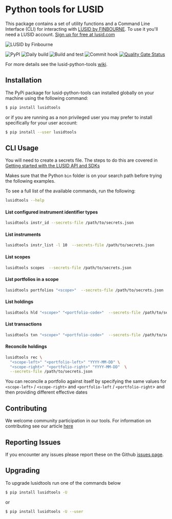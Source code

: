 # Python tools for LUSID

This package contains a set of utility functions and a Command Line Interface (CLI) for interacting with [LUSID by FINBOURNE](https://www.finbourne.com/lusid-technology). To use it you'll need a LUSID account. [Sign up for free at lusid.com](https://www.lusid.com/app/signup)

![LUSID by Finbourne](https://content.finbourne.com/LUSID_repo.png)

![PyPI](https://img.shields.io/pypi/v/lusidtools?color=blue)
![Daily build](https://github.com/finbourne/lusid-python-tools/workflows/Daily%20build/badge.svg) 
![Build and test](https://github.com/finbourne/lusid-python-tools/workflows/Build%20and%20test/badge.svg)
![Commit hook](https://github.com/finbourne/lusid-python-tools/workflows/commit-hook/badge.svg)
[![Quality Gate Status](https://sonarcloud.io/api/project_badges/measure?project=finbourne_lusid-python-tools&metric=alert_status)](https://sonarcloud.io/dashboard?id=finbourne_lusid-python-tools)

For more details see the lusid-python-tools [wiki](https://github.com/finbourne/lusid-python-tools/wiki).

## Installation

The PyPi package for lusid-python-tools can installed globally on your machine using the following command:

```sh
$ pip install lusidtools
```

or if you are running as a non privileged user you may prefer to install specifically for your user account:

```sh
$ pip install --user lusidtools
```

## CLI Usage

You will need to create a secrets file.  The steps to do this are covered in [Getting started with the LUSID API and SDKs](https://support.finbourne.com/getting-started-with-apis-sdks)

Makes sure that the Python `bin` folder is on your search path before trying the following examples.

To see a full list of the available commands, run the following:

```sh
lusidtools --help
```

#### List configured instrument identifier types

``` sh
lusidtools instr_id --secrets-file /path/to/secrets.json
```

#### List instruments

``` sh
lusidtools instr_list -l 10  --secrets-file /path/to/secrets.json 
```

#### List scopes

``` sh
lusidtools scopes  --secrets-file /path/to/secrets.json
```

#### List portfolios in a scope

``` sh
lusidtools portfolios "<scope>"  --secrets-file /path/to/secrets.json 
```

#### List holdings

```sh
lusidtools hld "<scope>" "<portfolio-code>"  --secrets-file /path/to/secrets.json 
```

#### List transactions

```sh
lusidtools txn "<scope>" "<portfolio-code>"  --secrets-file /path/to/secrets.json 
```

#### Reconcile holdings

```sh
lusidtools rec \
  "<scope-left>" "<portfolio-left>" "YYYY-MM-DD" \
  "<scope-right>" "<portfolio-right>" "YYYY-MM-DD"  \
  --secrets-file /path/to/secrets.json 
```

You can reconcile a portfolio against itself by specifying the same values for `<scope-left>` / `<scope-right>` and `<portfolio-left` / `<portfolio-right`> and then providing different effective dates

## Contributing

We welcome community participation in our tools. For information on contributing see our article [here](https://github.com/finbourne/lusid-python-tools/tree/master/docs)

## Reporting Issues
If you encounter any issues please report these on the Github [issues page](https://github.com/finbourne/lusid-python-tools/issues).

## Upgrading

To upgrade lusidtools run one of the commands below 

```sh
$ pip install lusidtools -U
```

or

```sh
$ pip install lusidtools -U --user
```
